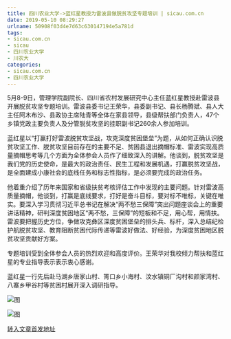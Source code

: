 ```yaml
---
title: 四川农业大学->蓝红星教授为雷波县做脱贫攻坚专题培训 | sicau.com.cn
date: 2019-05-10 08:29:27
urlname: 50908f03d4e7d63c630147194e5a781d
tags: 
- sicau.com.cn
- sicau
- 四川农业大学
- 川农大
categories:
- sicau.com.cn
- 四川农业大学
---
```



5月8-9日，管理学院副院长、四川省农村发展研究中心主任蓝红星教授赴雷波县开展脱贫攻坚专题培训。雷波县委书记王荣华，县委副书记、县长杨腾斌、县人大主任阿木布沙、县政协主席陆青等全体在家县领导，县级帮扶部门负责人，47个乡镇党政主要负责人及分管脱贫攻坚的挂职副书记260余人参加培训。

蓝红星以“打赢打好雷波脱贫攻坚战，攻克深度贫困堡垒”为题，从如何正确认识脱贫攻坚工作、脱贫攻坚目前存在的主要不足、贫困县退出摘帽标准、雷波实现高质量摘帽思考等几个方面为全体参会人员作了细致深入的讲解。他谈到，脱贫攻坚是我们党的历史使命，是最大的政治责任、民生工程和发展机遇，打赢脱贫攻坚战，是全面建成小康社会的底线任务和标志性指标，是必须要完成的政治任务。

他着重介绍了历年来国家和省级扶贫考核评估工作中发现的主要问题。针对雷波高质量摘帽，他谈到，打赢是底线要求，打好是奋斗目标，要对标不唯标，关键在唯实。要深入学习贯彻习近平总书记在解决“两不愁三保障”突出问题座谈会上的重要讲话精神，研判深度贫困地区“两不愁，三保障”的短板和不足，用心帮，用情扶。雷波要把握历史方位，争做攻克彝区深度贫困堡垒的排头兵、标杆，深入总结纪检护航脱贫攻坚、教育阻断贫困代际传递等雷波好做法、好经验，为深度贫困地区脱贫攻坚贡献好方案。

专题培训受到全体参会人员的热烈欢迎和高度评价。王荣华对我校倾力帮扶和蓝红星的专业指导表示表示衷心感谢。

蓝红星一行先后赴马湖乡唐家山村、箐口乡小海村、汶水镇铜厂沟村和颜家湾村、八寨乡甲谷村等贫困村展开深入调研指导。



![图](https://news.sicau.edu.cn/__local/8/43/DE/85AC2507103E266220FC1FC8B4B_36180267_5D717.jpg)

![图](https://news.sicau.edu.cn/__local/8/AE/E3/E5F797BF42778150E93A26D0311_FF8B143B_4FE02.jpg)

[转入文章首发地址](https://news.sicau.edu.cn/info/1078/51132.htm)